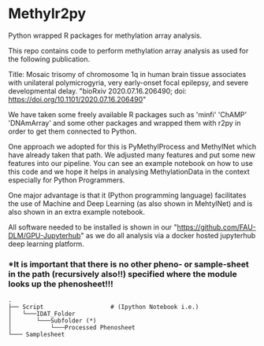 # Methylr2py
Python wrapped R packages for methylation array analysis.

This repo contains code to perform methylation array analysis as used for the following publication.

Title: Mosaic trisomy of chromosome 1q in human brain tissue associates with unilateral polymicrogyria, very early-onset focal epilepsy, and severe developmental delay.
       "bioRxiv 2020.07.16.206490; doi: https://doi.org/10.1101/2020.07.16.206490"

 We have taken some freely available R packages such as
'minfi'
'ChAMP'
'DNAmArray' and some other packages and wrapped them with r2py in order to get them connected to Python.

One approach we adopted for this is PyMethylProcess and MethylNet which have already taken that path. We adjusted many features and put some new features into our pipeline.
You can see an example notebook on how to use this code and we hope it helps in analysing MethylationData in the context especially for Python Programmers.

One major advantage is that it (Python programming language) facilitates the use of Machine and Deep Learning (as also shown in MehtylNet) and is also shown in an extra example notebook.

All software needed to be installed is shown in our "https://github.com/FAU-DLM/GPU-Jupyterhub" as we do all analysis via a docker hosted jupyterhub deep learning platform.

### *It is important that there is no other pheno- or sample-sheet in the path (recursively also!!) specified where the module looks up the phenosheet!!!

    .
    ├── Script                   # (Ipython Notebook i.e.)
    │   └───IDAT_Folder
    │       └───Subfolder (*) 
    │           └───Processed Phenosheet
    └─── Samplesheet       
